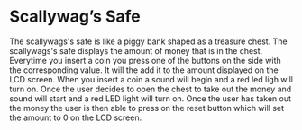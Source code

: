 # Scallywag’s Safe

The scallywags's safe is like a piggy bank shaped as a treasure chest. The scallywags's safe displays the amount of money that is in the chest. Everytime you insert a coin you press one of the buttons on the side with the corresponding value. It will the add it to the amount displayed on the LCD screen. When you insert a coin a sound will begin and a red led ligh will turn on. Once the user decides to open the chest to take out the money and sound will start and a red LED light will turn on. Once the user has taken out the money the user is then able to press on the reset button which will set the amount to 0 on the LCD screen. 

